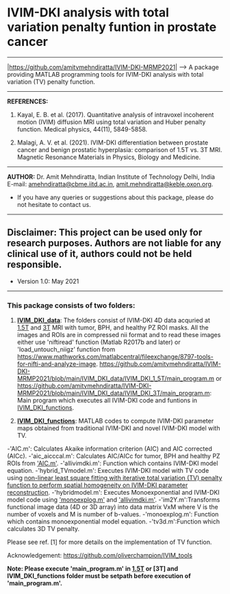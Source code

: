 # IVIM-DKI analysis with total variation penalty funtion in prostate cancer
---------------------------------------------------------------------------------

|<https://github.com/amitvmehndiratta/IVIM-DKI-MRMP2021>|
--> A package providing MATLAB programming tools for IVIM-DKI analysis with total
variation (TV) penalty function.

---------------------------------------------------------------------------------
**REFERENCES:** 
1. Kayal, E. B. et al. (2017). Quantitative analysis of intravoxel 
incoherent motion (IVIM) diffusion MRI using total variation and Huber penalty function. 
Medical physics, 44(11), 5849-5858.

2. Malagi, A. V. et al. (2021). IVIM-DKI differentiation between prostate cancer 
and benign prostatic hyperplasia: comparison of 1.5T vs. 3T MRI. 
Magnetic Resonance Materials in Physics, Biology and Medicine.
---------------------------------------------------------------------------------
**AUTHOR:** Dr. Amit Mehndiratta, Indian Institute of Technology Delhi, India 
E-mail: <amehndiratta@cbme.iitd.ac.in>, <amit.mehndiratta@keble.oxon.org>.
- If you have any queries or suggestions about this package, 
    please do not hesitate to contact us.
---------------------------------------------------------------------------------
Disclaimer: This project can be used only for research purposes. Authors are not liable for any clinical use of it, authors could not be held responsible.
---------------------------------------------------------------------------------
- Version 1.0: May 2021
---------------------------------------------------------------------------------

### This package consists of two folders:

1. **[IVIM_DKI_data](https://github.com/amitvmehndiratta/IVIM-DKI-MRMP2021/tree/main/IVIM_DKI_data)**: The folders consist of IVIM-DKI 4D data acquried at [1.5T](https://github.com/amitvmehndiratta/IVIM-DKI-MRMP2021/tree/main/IVIM_DKI_data/IVIM_DKI_1_5T) and [3T](https://github.com/amitvmehndiratta/IVIM-DKI-MRMP2021/tree/main/IVIM_DKI_data/IVIM_DKI_3T) MRI with tumor, BPH, and healthy PZ ROI masks. All the images and ROIs are in compressed nii format and to read these images either use 'niftiread' function (Matlab R2017b and later) or 'load_untouch_niigz' function from https://www.mathworks.com/matlabcentral/fileexchange/8797-tools-for-nifti-and-analyze-image.
https://github.com/amitvmehndiratta/IVIM-DKI-MRMP2021/blob/main/IVIM_DKI_data/IVIM_DKI_1_5T/main_program.m or https://github.com/amitvmehndiratta/IVIM-DKI-MRMP2021/blob/main/IVIM_DKI_data/IVIM_DKI_3T/main_program.m: Main program which executes all IVIM-DKI code and funtions in [IVIM_DKI_functions](https://github.com/amitvmehndiratta/IVIM-DKI-MRMP2021/tree/main/IVIM_DKI_functions).


2. **[IVIM_DKI_functions](https://github.com/amitvmehndiratta/IVIM-DKI-MRMP2021/tree/main/IVIM_DKI_functions)**: MATLAB codes to compute IVIM-DKI parameter maps obtained from 
traditional IVIM-DKI and novel IVIM-DKI model with TV. 

-'AIC.m': Calculates Akaike information criterion (AIC) and AIC corrected (AICc).
-'aic_aicccal.m': Calculates AIC/AICc for tumor, BPH and healthy PZ ROIs from ['AIC.m'](https://github.com/amitvmehndiratta/IVIM-DKI-MRMP2021/blob/main/IVIM_DKI_functions/AIC.m).
-'allivimdki.m': Function which contains IVIM-DKI model equation.
-'hybrid_TVmodel.m': Executes IVIM-DKI model with TV code using [non-linear least square fitting with iterative total variation (TV) penalty function to perform spatial homogeneity on IVIM-DKI parameter reconstruction](https://aapm.onlinelibrary.wiley.com/doi/abs/10.1002/mp.12520).
-'hybridmodel.m': Executes Monoexponential and IVIM-DKI model code using ['monoexplog.m'](https://github.com/amitvmehndiratta/IVIM-DKI-MRMP2021/blob/main/IVIM_DKI_functions/monoexplog.m) and ['allivimdki.m'](https://github.com/amitvmehndiratta/IVIM-DKI-MRMP2021/blob/main/IVIM_DKI_functions/allivimdki.m). 
-'im2Y.m':Transforms functional image data (4D or 3D array) into data matrix VxM where V is the number of voxels and M is number of b-values.
-'monoexplog.m': Function which contains monoexponential model equation.
-'tv3d.m':Function which calculates 3D TV penalty.

Please see ref. [1] for more details on the implementation of TV function.

Acknowledgement: https://github.com/oliverchampion/IVIM_tools

**Note: Please execute 'main_program.m' in [1.5T](https://github.com/amitvmehndiratta/IVIM-DKI-MRMP2021/tree/main/IVIM_DKI_data/IVIM_DKI_1_5T) or [3T] and IVIM_DKI_functions folder must be setpath before execution of 'main_program.m'.**
